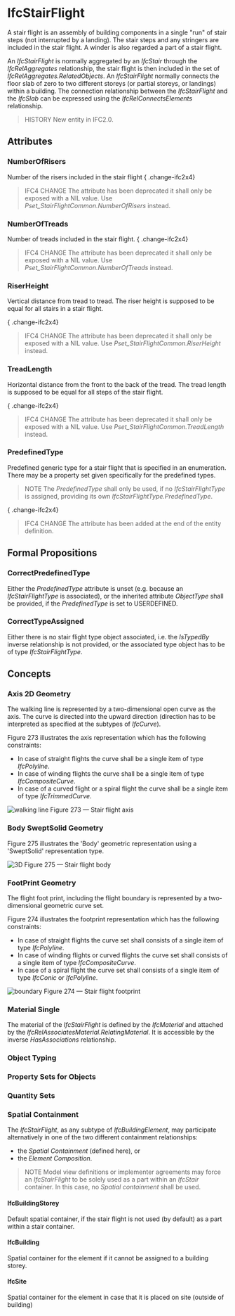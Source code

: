 # IfcStairFlight

A stair flight is an assembly of building components in a single "run" of stair steps (not interrupted by a landing). The stair steps and any stringers are included in the stair flight. A winder is also regarded a part of a stair flight.

An _IfcStairFlight_ is normally aggregated by an _IfcStair_ through the _IfcRelAggregates_ relationship, the stair flight is then included in the set of _IfcRelAggregates.RelatedObjects_. An _IfcStairFlight_ normally connects the floor slab of zero to two different storeys (or partial storeys, or landings) within a building. The connection relationship between the _IfcStairFlight_ and the _IfcSlab_ can be expressed using the _IfcRelConnectsElements_ relationship.

> HISTORY  New entity in IFC2.0.

## Attributes

### NumberOfRisers
Number of the risers included in the stair flight
{ .change-ifc2x4}
> IFC4 CHANGE The attribute has been deprecated it shall only be exposed with a NIL value. Use _Pset_StairFlightCommon.NumberOfRisers_ instead.

### NumberOfTreads
Number of treads included in the stair flight.
{ .change-ifc2x4}
> IFC4 CHANGE The attribute has been deprecated it shall only be exposed with a NIL value. Use _Pset_StairFlightCommon.NumberOfTreads_ instead.

### RiserHeight
Vertical distance from tread to tread. The riser height is supposed to be equal for all stairs in a stair flight.

{ .change-ifc2x4}
> IFC4 CHANGE The attribute has been deprecated it shall only be exposed with a NIL value. Use _Pset_StairFlightCommon.RiserHeight_ instead.

### TreadLength
Horizontal distance from the front to the back of the tread. The tread length is supposed to be equal for all steps of the stair flight.

{ .change-ifc2x4}
> IFC4 CHANGE The attribute has been deprecated it shall only be exposed with a NIL value. Use _Pset_StairFlightCommon.TreadLength_ instead.

### PredefinedType
Predefined generic type for a stair flight that is specified in an enumeration. There may be a property set given specifically for the predefined types.
> NOTE  The _PredefinedType_ shall only be used, if no _IfcStairFlightType_ is assigned, providing its own _IfcStairFlightType.PredefinedType_.

{ .change-ifc2x4}
> IFC4 CHANGE The attribute has been added at the end of the entity definition.

## Formal Propositions

### CorrectPredefinedType
Either the _PredefinedType_ attribute is unset (e.g. because an _IfcStairFlightType_ is associated), or the inherited attribute _ObjectType_ shall be provided, if the _PredefinedType_ is set to USERDEFINED.

### CorrectTypeAssigned
Either there is no stair flight type object associated, i.e. the _IsTypedBy_ inverse relationship is not provided, or the associated type object has to be of type _IfcStairFlightType_.

## Concepts

### Axis 2D Geometry

The walking line is represented by a two-dimensional open curve as the axis. The curve is directed into the upward direction (direction has to be interpreted as specified at the subtypes of _IfcCurve_).

Figure 273 illustrates the axis representation which has the following constraints:

* In case of straight flights the curve shall be a single item of type _IfcPolyline_.
* In case of winding flights the curve shall be a single item of type _IfcCompositeCurve_.
* In case of a curved flight or a spiral flight the curve shall be a single item of type _IfcTrimmedCurve_.

![walking line](../../../../figures/ifcstairflight_01-layout1.gif)
Figure 273 — Stair flight axis

### Body SweptSolid Geometry

Figure 275 illustrates the 'Body' geometric representation using a 'SweptSolid' representation type.


![3D](../../../../figures/ifcstairflight_03-layout1.gif)
Figure 275 — Stair flight body

### FootPrint Geometry

The flight foot print, including the flight boundary is represented by a two-dimensional geometric curve set.

Figure 274 illustrates the footprint representation which has the following constraints:

* In case of straight flights the curve set shall consists of a single item of type _IfcPolyline_.
* In case of winding flights or curved flights the curve set shall consists of a single item of type _IfcCompositeCurve_.
* In case of a spiral flight the curve set shall consists of a single item of type _IfcConic_ or _IfcPolyline_.

![boundary](../../../../figures/ifcstairflight_02-layout1.gif)
Figure 274 — Stair flight footprint

### Material Single

The material of the _IfcStairFlight_ is defined by the _IfcMaterial_ and attached by the _IfcRelAssociatesMaterial.RelatingMaterial_. It is accessible by the inverse _HasAssociations_ relationship.

### Object Typing



### Property Sets for Objects



### Quantity Sets



### Spatial Containment

The _IfcStairFlight_, as any subtype of _IfcBuildingElement_, may participate alternatively in one of the two different containment relationships:

* the _Spatial Containment_ (defined here), or
* the _Element Composition_.

> NOTE  Model view definitions or implementer agreements may force an _IfcStairFlight_ to be solely used as a part within an _IfcStair_ container. In this case, no _Spatial containment_ shall be used.

#### IfcBuildingStorey

Default spatial container, if the stair  flight is not used (by default) as a part within a stair container.

#### IfcBuilding

Spatial container for the element if it cannot be assigned to a building storey.

#### IfcSite

Spatial container for the element in case that it is placed on site (outside of building)

